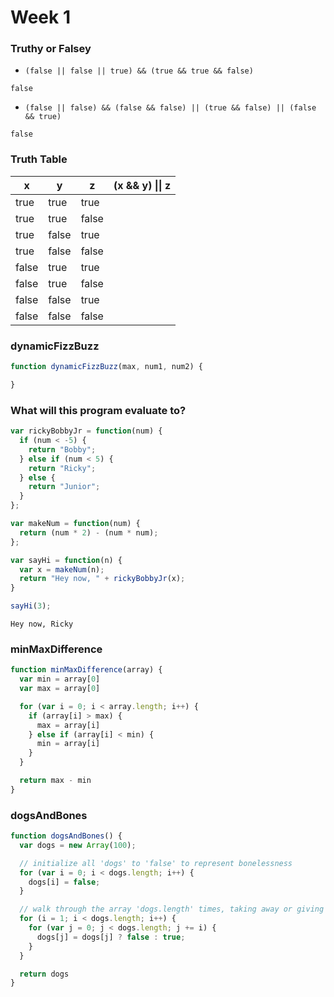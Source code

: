 # Week 1

### Truthy or Falsey

* `(false || false || true) && (true && true && false)`

`false`
* `(false || false) && (false && false) || (true && false) || (false && true)`

`false`

### Truth Table

x  | y   | z   | (x && y) &#124;&#124; z
-----|-----|-----|------------------------
true |true |true |
true |true |false|
true |false|true |
true |false|false|
false|true |true |
false|true |false|
false|false|true |
false|false|false|

### dynamicFizzBuzz

```js
function dynamicFizzBuzz(max, num1, num2) {

}
```

### What will this program evaluate to?

```javascript
var rickyBobbyJr = function(num) {
  if (num < -5) {
    return "Bobby";
  } else if (num < 5) {
    return "Ricky";
  } else {
    return "Junior";
  }
};

var makeNum = function(num) {
  return (num * 2) - (num * num);
};

var sayHi = function(n) {
  var x = makeNum(n);
  return "Hey now, " + rickyBobbyJr(x);
}

sayHi(3);
```

`Hey now, Ricky`

### minMaxDifference
```js
function minMaxDifference(array) {
  var min = array[0]
  var max = array[0]

  for (var i = 0; i < array.length; i++) {
    if (array[i] > max) {
      max = array[i]
    } else if (array[i] < min) {
      min = array[i]
    }
  }

  return max - min
}
```

### dogsAndBones
```js
function dogsAndBones() {
  var dogs = new Array(100);

  // initialize all 'dogs' to 'false' to represent bonelessness
  for (var i = 0; i < dogs.length; i++) {
    dogs[i] = false;
  }

  // walk through the array 'dogs.length' times, taking away or giving a bone every 'i' dogs
  for (i = 1; i < dogs.length; i++) {
    for (var j = 0; j < dogs.length; j += i) {
      dogs[j] = dogs[j] ? false : true;
    }
  }

  return dogs
}
```
